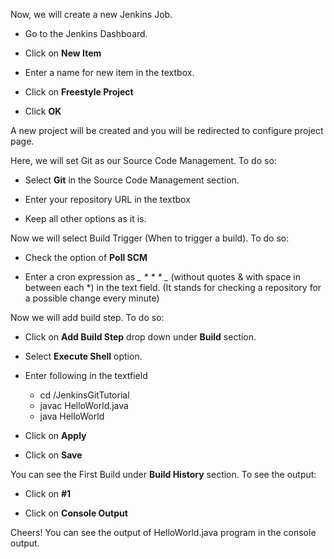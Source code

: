 Now, we will create a new Jenkins Job.

 + Go to the Jenkins Dashboard.
 
 + Click on **New Item** 
 
 + Enter a name for new item in the textbox.
 
 + Click on **Freestyle Project**
 
 + Click **OK**

A new project will be created and you will be redirected to configure project page.

Here, we will set Git as our Source Code Management. To do so:

 + Select **Git** in the Source Code Management section.
 
 + Enter your repository URL in the textbox
 
 + Keep all other options as it is.
	
Now we will select Build Trigger (When to trigger a build). To do so:

 + Check the option of **Poll SCM**
 
 + Enter a cron expression as **_* * * * *_** (without quotes & with space in between each *) in the text field.
   (It stands for checking a repository for a possible change every minute)


Now we will add build step. To do so:

 + Click on **Add Build Step** drop down under **Build** section.

 + Select **Execute Shell** option.

 + Enter following in the textfield

   - cd /JenkinsGitTutorial
   - javac HelloWorld.java
   - java HelloWorld
		 
 + Click on **Apply**

 + Click on **Save**
	
You can see the First Build under **Build History** section. To see the output:

 + Click on **#1**

 + Click on **Console Output** 

Cheers! You can see the output of HelloWorld.java program in the console output.

